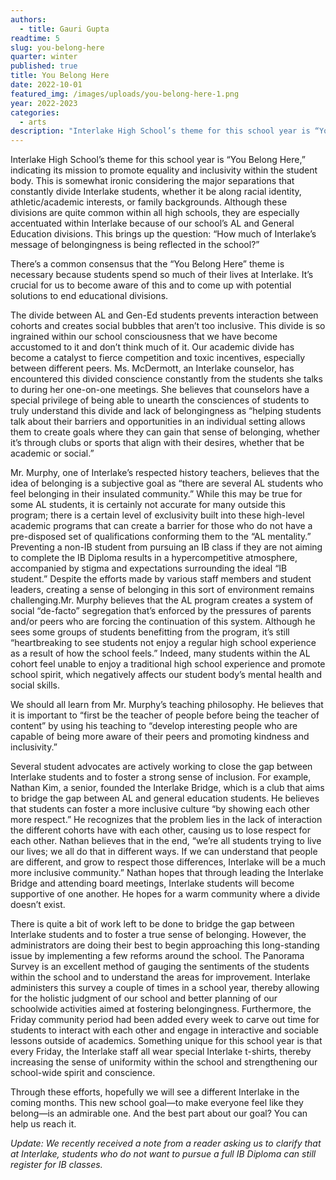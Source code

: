 ```yaml
---
authors:
  - title: Gauri Gupta
readtime: 5
slug: you-belong-here
quarter: winter
published: true
title: You Belong Here
date: 2022-10-01
featured_img: /images/uploads/you-belong-here-1.png
year: 2022-2023
categories:
  - arts
description: "Interlake High School’s theme for this school year is “You Belong Here.” But how much of Interlake’s message of belongingness is being reflected in the school?"
---
```


<script>
    import Image from "$lib/components/Image.svelte";
</script>

Interlake High School’s theme for this school year is “You Belong Here,” indicating its mission to promote equality and inclusivity within the student body. This is somewhat ironic considering the major separations that constantly divide Interlake students, whether it be along racial identity, athletic/academic interests, or family backgrounds. Although these divisions are quite common within all high schools, they are especially accentuated within Interlake because of our school’s AL and General Education divisions. This brings up the question: “How much of Interlake’s message of belongingness is being reflected in the school?”

There’s a common consensus that the “You Belong Here” theme is necessary because students spend so much of their lives at Interlake. It’s crucial for us to become aware of this and to come up with potential solutions to end educational divisions.

The divide between AL and Gen-Ed students prevents interaction between cohorts and creates social bubbles that aren’t too inclusive. This divide is so ingrained within our school consciousness that we have become accustomed to it and don’t think much of it. Our academic divide has become a catalyst to fierce competition and toxic incentives, especially between different peers. Ms. McDermott, an Interlake counselor, has encountered this divided conscience constantly from the students she talks to during her one-on-one meetings. She believes that counselors have a special privilege of being able to unearth the consciences of students to truly understand this divide and lack of belongingness as “helping students talk about their barriers and opportunities in an individual setting allows them to create goals where they can gain that sense of belonging, whether it’s through clubs or sports that align with their desires, whether that be academic or social.”

Mr. Murphy, one of Interlake’s respected history teachers, believes that the idea of belonging is a subjective goal as “there are several AL students who feel belonging in their insulated community.” While this may be true for some AL students, it is certainly not accurate for many outside this program; there is a certain level of exclusivity built into these high-level academic programs that can create a barrier for those who do not have a pre-disposed set of qualifications conforming them to the “AL mentality.” Preventing a non-IB student from pursuing an IB class if they are not aiming to complete the IB Diploma results in a hypercompetitive atmosphere, accompanied by stigma and expectations surrounding the ideal “IB student.” Despite the efforts made by various staff members and student leaders, creating a sense of belonging in this sort of environment remains challenging.Mr. Murphy believes that the AL program creates a system of social “de-facto” segregation that’s enforced by the pressures of parents and/or peers who are forcing the continuation of this system. Although he sees some groups of students benefitting from the program, it’s still “heartbreaking to see students not enjoy a regular high school experience as a result of how the school feels.” Indeed, many students within the AL cohort feel unable to enjoy a traditional high school experience and promote school spirit, which negatively affects our student body’s mental health and social skills.

We should all learn from Mr. Murphy’s teaching philosophy. He believes that it is important to “first be the teacher of people before being the teacher of content” by using his teaching to “develop interesting people who are capable of being more aware of their peers and promoting kindness and inclusivity.”

Several student advocates are actively working to close the gap between Interlake students and to foster a strong sense of inclusion. For example, Nathan Kim, a senior, founded the Interlake Bridge, which is a club that aims to bridge the gap between AL and general education students. He believes that students can foster a more inclusive culture “by showing each other more respect.” He recognizes that the problem lies in the lack of interaction the different cohorts have with each other, causing us to lose respect for each other. Nathan believes that in the end, “we’re all students trying to live our lives; we all do that in different ways. If we can understand that people are different, and grow to respect those differences, Interlake will be a much more inclusive community.” Nathan hopes that through leading the Interlake Bridge and attending board meetings, Interlake students will become supportive of one another. He hopes for a warm community where a divide doesn’t exist.

There is quite a bit of work left to be done to bridge the gap between Interlake students and to foster a true sense of belonging. However, the administrators are doing their best to begin approaching this long-standing issue by implementing a few reforms around the school. The Panorama Survey is an excellent method of gauging the sentiments of the students within the school and to understand the areas for improvement. Interlake administers this survey a couple of times in a school year, thereby allowing for the holistic judgment of our school and better planning of our schoolwide activities aimed at fostering belongingness. Furthermore, the Friday community period had been added every week to carve out time for students to interact with each other and engage in interactive and sociable lessons outside of academics. Something unique for this school year is that every Friday, the Interlake staff all wear special Interlake t-shirts, thereby increasing the sense of uniformity within the school and strengthening our school-wide spirit and conscience.

Through these efforts, hopefully we will see a different Interlake in the coming months. This new school goal—to make everyone feel like they belong—is an admirable one. And the best part about our goal? You can help us reach it.

_Update: We recently received a note from a reader asking us to clarify that at Interlake, students who do not want to pursue a full IB Diploma can still register for IB classes._
